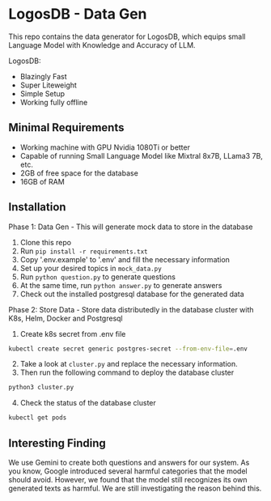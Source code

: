 # LogosDB - Data Gen

This repo contains the data generator for LogosDB, which equips small Language Model with Knowledge and Accuracy of LLM.

LogosDB:

- Blazingly Fast
- Super Liteweight
- Simple Setup
- Working fully offline

## Minimal Requirements

- Working machine with GPU Nvidia 1080Ti or better
- Capable of running Small Language Model like Mixtral 8x7B, LLama3 7B, etc.
- 2GB of free space for the database
- 16GB of RAM

## Installation
Phase 1: Data Gen - This will generate mock data to store in the database
1. Clone this repo
2. Run `pip install -r requirements.txt`
3. Copy '.env.example' to '.env' and fill the necessary information
4. Set up your desired topics in `mock_data.py`
5. Run `python question.py` to generate questions
6. At the same time, run `python answer.py` to generate answers
7. Check out the installed postgresql database for the generated data

Phase 2: Store Data - Store data distributedly in the database cluster with K8s, Helm, Docker and Postgresql
1. Create k8s secret from .env file
```bash
kubectl create secret generic postgres-secret --from-env-file=.env
```
2. Take a look at `cluster.py` and replace the necessary information.
3. Then run the following command to deploy the database cluster
```bash
python3 cluster.py
```
4. Check the status of the database cluster
```bash
kubectl get pods
```

## Interesting Finding
We use Gemini to create both questions and answers for our system. As you know, Google introduced several harmful categories that the model should avoid. However, we found that the model still recognizes its own generated texts as harmful. We are still investigating the reason behind this.
